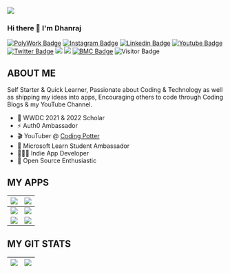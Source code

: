 <a href="https://www.youtube.com/codingpotter"><img align="center" src="https://raw.githubusercontent.com/dhanrajdc7/dhanrajdc7/main/images/back.png"/></a>

### Hi there 👋 I'm Dhanraj

[![PolyWork Badge](https://img.shields.io/badge/-codingpotter-blueviolet?style=plastic-square&logo=polywork&logoColor=white&link=https://www.polywork.com/codingpotter)](https://www.polywork.com/codingpotter)
[![Instagram Badge](https://img.shields.io/badge/-codingpotter-orange?style=plastic-square&logo=instagram&logoColor=white&link=https://instagram.com/codingpotter/)](https://instagram.com/codingpotter)
[![Linkedin Badge](https://img.shields.io/badge/-dhanrajdc7-blue?style=plastic-square&logo=Linkedin&logoColor=white&link=https://www.linkedin.com/in/dhanrajdc7/)](https://www.linkedin.com/in/dhanrajdc7/)
[![Youtube Badge](https://img.shields.io/badge/-codingpotter-red?style=plastic-square&logo=youtube&logoColor=white&link=https://www.youtube.com/codingpotter)](https://www.youtube.com/codingpotter)
[![Twitter Badge](https://img.shields.io/badge/-codingpotter-blue?style=plastic-square&logo=twitter&logoColor=white&link=https://www.twitter.com/codingpotter)](https://www.twitter.com/codingpotter)
<a href="https://dhanrajdc7.github.io/myportfolio/"><img src="https://img.shields.io/badge/MyPortfolio-blueviolet.svg"/></a>
<a href="https://dhanrajdc7.github.io/myresume/"><img src="https://img.shields.io/badge/MyResume-red.svg"/></a>
[![BMC Badge](https://img.shields.io/badge/-BuyMeCoffee-FFDD00?style=plastic-square&logo=buy-me-a-coffee&logoColor=black&link=https://www.buymeacoffee.com/codingpotter)](https://www.buymeacoffee.com/codingpotter)
![Visitor Badge](https://visitor-badge.laobi.icu/badge?page_id=dhanrajdc7)


## ABOUT ME
Self Starter & Quick Learner, Passionate about Coding & Technology as well as shipping my ideas into apps, Encouraging others to code through Coding Blogs & my YouTube Channel.

- 🍎 WWDC 2021 & 2022 Scholar
- ⚡️ Auth0 Ambassador
- 🎬 YouTuber @ [Coding Potter](https://www.youtube.com/codingpotter)
- 🌟 Microsoft Learn Student Ambassador
- 👨🏻‍💻 Indie App Developer
- 🔭 Open Source Enthusiastic


## MY APPS

<a href="https://apps.apple.com/us/app/linksum/id1500146123"><img align="center" src="https://raw.githubusercontent.com/dhanrajdc7/dhanrajdc7/main/images/card1.png"/></a> | <a href="https://apps.apple.com/us/app/mymeets/id1541013603"><img align="center" src="https://raw.githubusercontent.com/dhanrajdc7/dhanrajdc7/main/images/card2.png"/></a>
------ | -----
<a href="https://apps.apple.com/us/app/infytracer/id1523540289"><img align="center" src="https://raw.githubusercontent.com/dhanrajdc7/dhanrajdc7/main/images/card3.png"/></a>  | <a href="https://apps.apple.com/us/app/countio/id1510104828"><img align="center" src="https://raw.githubusercontent.com/dhanrajdc7/dhanrajdc7/main/images/card4.png"/></a>
<a href="https://dhanrajdc7.github.io/UnmutifyApp/"><img align="center" src="https://raw.githubusercontent.com/dhanrajdc7/dhanrajdc7/main/images/card5.png"/></a>  | <a href="https://play.google.com/store/apps/details?id=com.dhanrajchavan.vraspirants"><img align="center" src="https://raw.githubusercontent.com/dhanrajdc7/dhanrajdc7/main/images/card6.png"/></a>


## MY GIT STATS
<img src="https://github-readme-stats.vercel.app/api?username=heydc7&&show_icons=true&count_private=true&theme=radical"/>|<img src="https://github-readme-streak-stats.herokuapp.com/?user=heydc7&theme=radical"/>|
|---|---|
